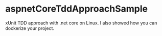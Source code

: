 # aspnetCoreTddApproachSample
xUnit TDD approach with .net core on Linux. I also showed how you can dockerize your project.

